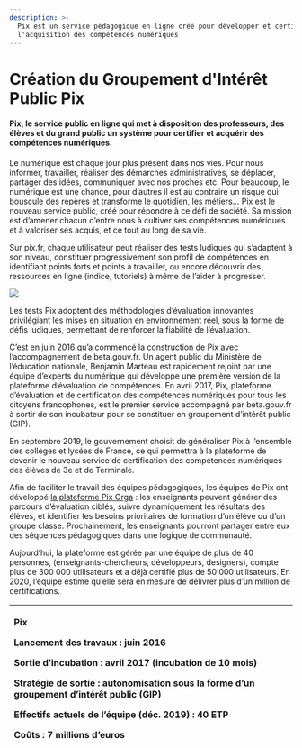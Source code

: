 ```yaml
---
description: >-
  Pix est un service pédagogique en ligne créé pour développer et certifier
  l'acquisition des compétences numériques
---
```


# Création du Groupement d'Intérêt Public Pix

#### Pix, le service public en ligne qui met à disposition des professeurs, des élèves et du grand public un système pour certifier et acquérir des compétences numériques. <a id="docs-internal-guid-7938aae1-7fff-bf05-1c54-136bd1f5797b"></a>

Le numérique est chaque jour plus présent dans nos vies. Pour nous informer, travailler, réaliser des démarches administratives, se déplacer, partager des idées, communiquer avec nos proches etc. Pour beaucoup, le numérique est une chance, pour d’autres il est au contraire un risque qui bouscule des repères et transforme le quotidien, les métiers… Pix est le nouveau service public, créé pour répondre à ce défi de société. Sa mission est d’amener chacun d’entre nous à cultiver ses compétences numériques et à valoriser ses acquis, et ce tout au long de sa vie.

Sur pix.fr, chaque utilisateur peut réaliser des tests ludiques qui s’adaptent à son niveau, constituer progressivement son profil de compétences en identifiant points forts et points à travailler, ou encore découvrir des ressources en ligne \(indice, tutoriels\) à même de l’aider à progresser. 

![](https://lh6.googleusercontent.com/bQ8pIaDe8SPH9iOtvrjvhVxs5HxwIbHojBs3k2E-w1muLNeCnLlA54zMjBYQAo6qiBbrtRQkKUj1eImOJPNC-Ba9ozkZFn6N3HMvvkfEgB7_90dfZHKykxWLxaHUP8KWaQ2oKMK_)

Les tests Pix adoptent des méthodologies d’évaluation innovantes privilégiant les mises en situation en environnement réel, sous la forme de défis ludiques, permettant de renforcer la fiabilité de l’évaluation.

C’est en juin 2016 qu’a commencé la construction de Pix avec l’accompagnement de beta.gouv.fr. Un agent public du Ministère de l’éducation nationale, Benjamin Marteau est rapidement rejoint par une équipe d’experts du numérique qui développe une première version de la plateforme d’évaluation de compétences. En avril 2017, Pix, plateforme d’évaluation et de certification des compétences numériques pour tous les citoyens francophones, est le premier service accompagné par beta.gouv.fr à sortir de son incubateur pour se constituer en groupement d’intérêt public \(GIP\).   
  
En septembre 2019, le gouvernement choisit de généraliser Pix à l’ensemble des collèges et lycées de France, ce qui permettra à la plateforme de devenir le nouveau service de certification des compétences numériques des élèves de 3e et de Terminale.   


Afin de faciliter le travail des équipes pédagogiques, les équipes de Pix ont développé [la plateforme Pix Orga](https://pix.fr/enseignement-scolaire#pix-orga) : les enseignants peuvent générer des parcours d’évaluation ciblés, suivre dynamiquement les résultats des élèves, et identifier les besoins prioritaires de formation d’un élève ou d’un groupe classe. Prochainement, les enseignants pourront partager entre eux des séquences pédagogiques dans une logique de communauté.  


Aujourd’hui, la plateforme est gérée par une équipe de plus de 40 personnes, \(enseignants-chercheurs, développeurs, designers\), compte plus de 300 000 utilisateurs et a déjà certifié plus de 50 000 utilisateurs. En 2020, l’équipe estime qu’elle sera en mesure de délivrer plus d’un million de certifications.

<table>
  <thead>
    <tr>
      <th style="text-align:left">
        <p>Pix</p>
        <p>Lancement des travaux : juin 2016</p>
        <p>Sortie d&#x2019;incubation : avril 2017 (incubation de 10 mois)</p>
        <p>Strat&#xE9;gie de sortie : autonomisation sous la forme d&#x2019;un groupement
          d&#x2019;int&#xE9;r&#xEA;t public (GIP)</p>
        <p>Effectifs actuels de l&#x2019;&#xE9;quipe (d&#xE9;c. 2019) : 40 ETP</p>
        <p>Co&#xFB;ts : 7 millions d&#x2019;euros</p>
      </th>
    </tr>
  </thead>
  <tbody></tbody>
</table>

